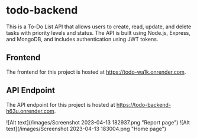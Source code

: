 # todo-backend
This is a To-Do List API that allows users to create, read, update, and delete tasks with priority levels and status. The API is built using Node.js, Express, and MongoDB, and includes authentication using JWT tokens.

## Frontend

The frontend for this project is hosted at  https://todo-wa1k.onrender.com.

## API Endpoint

The API endpoint for this project is hosted at https://todo-backend-h63u.onrender.com.


![Alt text](/images/Screenshot 2023-04-13 182937.png "Report page")
![Alt text](/images/Screenshot 2023-04-13 183004.png "Home page")

